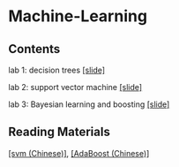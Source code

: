 # Machine-Learning

## Contents
lab 1: decision trees [[slide]](https://github.com/txzhao/Machine-Learning/blob/master/decision-tree/dctrees.pdf)

lab 2: support vector machine [[slide]](https://github.com/txzhao/Machine-Learning/blob/master/support-vector-machine/svm.pdf)

lab 3: Bayesian learning and boosting [[slide]](https://github.com/txzhao/Machine-Learning/blob/master/bayesian-boosting/bayesian-boosting.pdf)

## Reading Materials
[[svm (Chinese)]](http://blog.csdn.net/v_july_v/article/details/7624837), 
[[AdaBoost (Chinese)]](http://blog.csdn.net/v_july_v/article/details/40718799)
